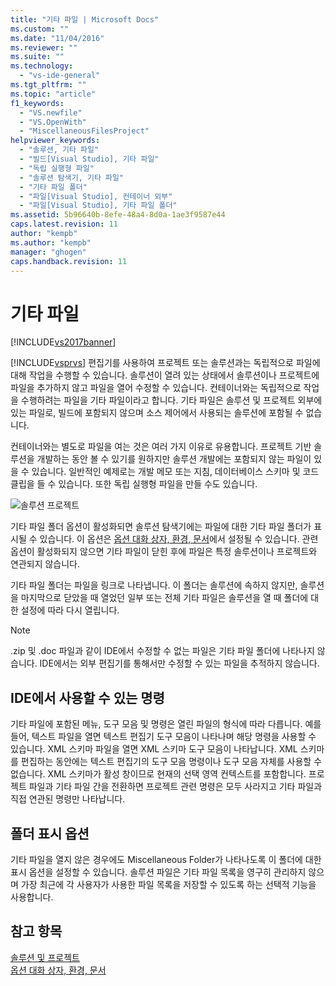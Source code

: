 ```yaml
---
title: "기타 파일 | Microsoft Docs"
ms.custom: ""
ms.date: "11/04/2016"
ms.reviewer: ""
ms.suite: ""
ms.technology: 
  - "vs-ide-general"
ms.tgt_pltfrm: ""
ms.topic: "article"
f1_keywords: 
  - "VS.newfile"
  - "VS.OpenWith"
  - "MiscellaneousFilesProject"
helpviewer_keywords: 
  - "솔루션, 기타 파일"
  - "빌드[Visual Studio], 기타 파일"
  - "독립 실행형 파일"
  - "솔루션 탐색기, 기타 파일"
  - "기타 파일 폴더"
  - "파일[Visual Studio], 컨테이너 외부"
  - "파일[Visual Studio], 기타 파일 폴더"
ms.assetid: 5b96640b-8efe-48a4-8d0a-1ae3f9587e44
caps.latest.revision: 11
author: "kempb"
ms.author: "kempb"
manager: "ghogen"
caps.handback.revision: 11
---
```

# 기타 파일
[!INCLUDE[vs2017banner](../../code-quality/includes/vs2017banner.md)]

[!INCLUDE[vsprvs](../../code-quality/includes/vsprvs_md.md)] 편집기를 사용하여 프로젝트 또는 솔루션과는 독립적으로 파일에 대해 작업을 수행할 수 있습니다.  솔루션이 열려 있는 상태에서 솔루션이나 프로젝트에 파일을 추가하지 않고 파일을 열어 수정할 수 있습니다.  컨테이너와는 독립적으로 작업을 수행하려는 파일을 기타 파일이라고 합니다.  기타 파일은 솔루션 및 프로젝트 외부에 있는 파일로, 빌드에 포함되지 않으며 소스 제어에서 사용되는 솔루션에 포함될 수 없습니다.  
  
 컨테이너와는 별도로 파일을 여는 것은 여러 가지 이유로 유용합니다.  프로젝트 기반 솔루션을 개발하는 동안 볼 수 있기를 원하지만 솔루션 개발에는 포함되지 않는 파일이 있을 수 있습니다.  일반적인 예제로는 개발 메모 또는 지침, 데이터베이스 스키마 및 코드 클립을 들 수 있습니다.  또한 독립 실행형 파일을 만들 수도 있습니다.  
  
 ![솔루션 프로젝트](../../ide/reference/media/projects_solutions_misc.gif "Projects\_Solutions\_Misc")  
  
 기타 파일 폴더 옵션이 활성화되면 솔루션 탐색기에는 파일에 대한 기타 파일 폴더가 표시될 수 있습니다.  이 옵션은 [옵션 대화 상자, 환경, 문서](../../ide/reference/documents-environment-options-dialog-box.md)에서 설정될 수 있습니다.  관련 옵션이 활성화되지 않으면 기타 파일이 닫힌 후에 파일은 특정 솔루션이나 프로젝트와 연관되지 않습니다.  
  
 기타 파일 폴더는 파일을 링크로 나타냅니다.  이 폴더는 솔루션에 속하지 않지만, 솔루션을 마지막으로 닫았을 때 열었던 일부 또는 전체 기타 파일은 솔루션을 열 때 폴더에 대한 설정에 따라 다시 열립니다.  
  
> [!NOTE]
>  .zip 및 .doc 파일과 같이 IDE에서 수정할 수 없는 파일은 기타 파일 폴더에 나타나지 않습니다.  IDE에서는 외부 편집기를 통해서만 수정할 수 있는 파일을 추적하지 않습니다.  
  
## IDE에서 사용할 수 있는 명령  
 기타 파일에 포함된 메뉴, 도구 모음 및 명령은 열린 파일의 형식에 따라 다릅니다.  예를 들어, 텍스트 파일을 열면 텍스트 편집기 도구 모음이 나타나며 해당 명령을 사용할 수 있습니다.  XML 스키마 파일을 열면 XML 스키마 도구 모음이 나타납니다.  XML 스키마를 편집하는 동안에는 텍스트 편집기의 도구 모음 명령이나 도구 모음 자체를 사용할 수 없습니다.  XML 스키마가 활성 창이므로 현재의 선택 영역 컨텍스트를 포함합니다.  프로젝트 파일과 기타 파일 간을 전환하면 프로젝트 관련 명령은 모두 사라지고 기타 파일과 직접 연관된 명령만 나타납니다.  
  
## 폴더 표시 옵션  
 기타 파일을 열지 않은 경우에도 Miscellaneous Folder가 나타나도록 이 폴더에 대한 표시 옵션을 설정할 수 있습니다.  솔루션 파일은 기타 파일 목록을 영구히 관리하지 않으며  가장 최근에 각 사용자가 사용한 파일 목록을 저장할 수 있도록 하는 선택적 기능을 사용합니다.  
  
## 참고 항목  
 [솔루션 및 프로젝트](../../ide/solutions-and-projects-in-visual-studio.md)   
 [옵션 대화 상자, 환경, 문서](../../ide/reference/documents-environment-options-dialog-box.md)